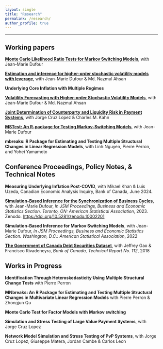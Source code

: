 ```yaml
---
layout: single
title: "Research"
permalink: /research/
author_profile: true
---
```

---
## Working papers

**[Monte Carlo Likelihood Ratio Tests for Markov Switching Models](https://roga11.github.io/gabrielrodriguez.github.io/files/RodriguezRondon_Dufour_MonteCarlo_LikelihoodRatioTest_MarkovSwitchingModels.pdf)**,
with Jean-Marie Dufour

**[Estimation and inference for higher-order stochastic volatility models with leverage](https://roga11.github.io/gabrielrodriguez.github.io/files/Ahsan_Dufour_RodriguezR_2024_SVP_Leverage.pdf)**,
with Jean-Marie Dufour & Md. Nazmul Ahsan

**Underlying Core Inflation with Multiple Regimes** 

**[Volatility Forecasting with Higher-order Stochastic Volatility Models](https://roga11.github.io/gabrielrodriguez.github.io/files/Ahsan_Dufour_2021_Volatility_Forecasting_SVp_Models_2021-10-03.pdf)**,
with Jean-Marie Dufour & Md. Nazmul Ahsan

**[Joint Determination of Counterparty and Liquidity Risk in Payment Systems](https://roga11.github.io/gabrielrodriguez.github.io/files/20240917_CKR_2024_Counterparty_and_Liquidity_Risk.pdf)**,
with Jorge Cruz Lopez & Charles M. Kahn

**[MSTest: An R-package for Testing Markov-Switching Models](https://roga11.github.io/gabrielrodriguez.github.io/files/RodriguezRondon_Dufour_2024_MSTest_Rpackage_20240425.pdf)**,
with Jean-Marie Dufour

**mbreaks: R Package for Estimating and Testing Multiple Structural Changes in Linear Regression Models**, 
with Linh Nguyen, Pierre Perron, and Yohei Yamamoto



## Conference Proceedings, Policy Notes, & Technical Notes

**Measuring Underlying Inflation Post-COVID**, 
with Mikael Khan & Luis Uzeda, 
Canadian Economic Analysis Inquiry, Bank of Canada, June 2024.

**[Simulation-Based Inference for the Synchronization of Business Cycles](https://zenodo.org/records/10002201/files/RodriguezRondon_Dufour_2023_JSM_Proceedings.pdf?download=1)**,
with Jean-Marie Dufour,
_In JSM Proceedings, Business and Economic Statistics Section. Toronto, ON: American Statistical Association_, 2023. Zenodo. https://doi.org/10.5281/zenodo.10002201

**Simulation-Based Inference for Markov Switching Models**, 
with Jean-Marie Dufour,
_In JSM Proceedings, Business and Economic Statistics Section. Washington, D.C.: American Statistical Association_, 2022

**[The Government of Canada Debt Securities Dataset](https://www.bankofcanada.ca/wp-content/uploads/2018/02/tr112.pdf)**,
with Jeffrey Gao & Francisco Rivadeneyra, _Bank of Canada, Technical Report No. 112_, 2018



## Works in Progress

**Identification Through Heteroskedasticity Using Multiple Structural Change Tests** 
with Pierre Perron

**MNbreaks: An R Package for Estimating and Testing Multiple Structural Changes
in Multivariate Linear Regression Models** 
with Pierre Perron & Zhongjun Qu

**Monte Carlo Test for Factor Models with Markov switching**

**Simulation and Stress Testing of Large Value Payment Systems**,
with Jorge Cruz Lopez

**Network Model Simulation and Stress Testing of PvP Systems**,
with Jorge Cruz Lopez, Giuseppe Matera, Jordan Cambe & Carlos Leon



<!-- {% if author.googlescholar %}
  You can also find my articles on <u><a href="{{author.googlescholar}}">my Google Scholar profile</a>.</u>
{% endif %}

{% include base_path %}

{% for post in site.publications reversed %}
  {% include archive-single.html %}
{% endfor %}
 -->
